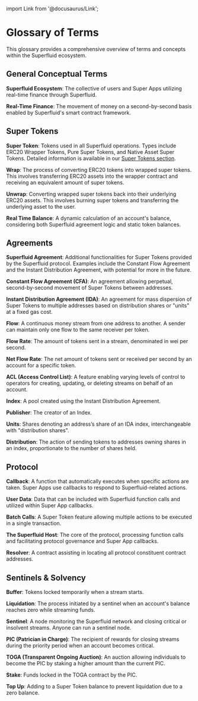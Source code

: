 import Link from '@docusaurus/Link';

# Glossary of Terms

This glossary provides a comprehensive overview of terms and concepts within the Superfluid ecosystem.

## General Conceptual Terms

**Superfluid Ecosystem**: The collective of users and Super Apps utilizing real-time finance through Superfluid.

**Real-Time Finance**: The movement of money on a second-by-second basis enabled by Superfluid's smart contract framework.

## Super Tokens

**Super Token**: Tokens used in all Superfluid operations. Types include ERC20 Wrapper Tokens, Pure Super Tokens, and Native Asset Super Tokens. Detailed information is available in our [Super Tokens section](../developers/super-tokens/super-tokens/).

**Wrap**: The process of converting ERC20 tokens into wrapped super tokens. This involves transferring ERC20 assets into the wrapper contract and receiving an equivalent amount of super tokens.

**Unwrap**: Converting wrapped super tokens back into their underlying ERC20 assets. This involves burning super tokens and transferring the underlying asset to the user.

**Real Time Balance**: A dynamic calculation of an account's balance, considering both Superfluid agreement logic and static token balances.

## Agreements

**Superfluid Agreement**: Additional functionalities for Super Tokens provided by the Superfluid protocol. Examples include the Constant Flow Agreement and the Instant Distribution Agreement, with potential for more in the future.

**Constant Flow Agreement (CFA)**: An agreement allowing perpetual, second-by-second movement of Super Tokens between addresses.

**Instant Distribution Agreement (IDA)**: An agreement for mass dispersion of Super Tokens to multiple addresses based on distribution shares or "units" at a fixed gas cost.

**Flow**: A continuous money stream from one address to another. A sender can maintain only one flow to the same receiver per token.

**Flow Rate**: The amount of tokens sent in a stream, denominated in wei per second.

**Net Flow Rate**: The net amount of tokens sent or received per second by an account for a specific token.

**ACL (Access Control List)**: A feature enabling varying levels of control to operators for creating, updating, or deleting streams on behalf of an account.

**Index**: A pool created using the Instant Distribution Agreement.

**Publisher**: The creator of an Index.

**Units**: Shares denoting an address’s share of an IDA index, interchangeable with "distribution shares".

**Distribution**: The action of sending tokens to addresses owning shares in an index, proportionate to the number of shares held.

## Protocol

**Callback**: A function that automatically executes when specific actions are taken. Super Apps use callbacks to respond to Superfluid-related actions.

**User Data**: Data that can be included with Superfluid function calls and utilized within Super App callbacks.

**Batch Calls**: A Super Token feature allowing multiple actions to be executed in a single transaction.

**The Superfluid Host**: The core of the protocol, processing function calls and facilitating protocol governance and Super App callbacks.

**Resolver**: A contract assisting in locating all protocol constituent contract addresses.

## Sentinels & Solvency

**Buffer**: Tokens locked temporarily when a stream starts.

**Liquidation**: The process initiated by a sentinel when an account's balance reaches zero while streaming funds.

**Sentinel**: A node monitoring the Superfluid network and closing critical or insolvent streams. Anyone can run a sentinel node.

**PIC (Patrician in Charge)**: The recipient of rewards for closing streams during the priority period when an account becomes critical.

**TOGA (Transparent Ongoing Auction)**: An auction allowing individuals to become the PIC by staking a higher amount than the current PIC.

**Stake**: Funds locked in the TOGA contract by the PIC.

**Top Up**: Adding to a Super Token balance to prevent liquidation due to a zero balance.
